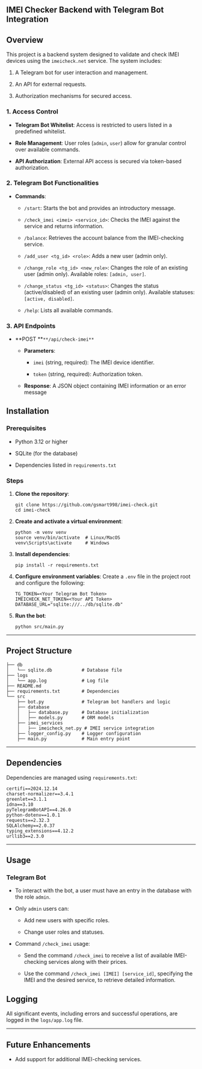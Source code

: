 ## IMEI Checker Backend with Telegram Bot Integration

## Overview

This project is a backend system designed to validate and check IMEI devices using the `imeicheck.net` service. The system includes:

1. A Telegram bot for user interaction and management.
    
2. An API for external requests.
    
3. Authorization mechanisms for secured access.
    

### 1. Access Control

- **Telegram Bot Whitelist**: Access is restricted to users listed in a predefined whitelist.
    
- **Role Management**: User roles (`admin`, `user`) allow for granular control over available commands.
    
- **API Authorization**: External API access is secured via token-based authorization.
    

### 2. Telegram Bot Functionalities

- **Commands**:
    
    - `/start`: Starts the bot and provides an introductory message.
        
    - `/check_imei <imei> <service_id>`: Checks the IMEI against the service and returns information.
        
    - `/balance`: Retrieves the account balance from the IMEI-checking service.
        
    - `/add_user <tg_id> <role>`: Adds a new user (admin only).
        
    - `/change_role <tg_id> <new_role>`: Changes the role of an existing user (admin only). Available roles: `[admin, user]`.
        
    - `/change_status <tg_id> <status>`: Changes the status (active/disabled) of an existing user (admin only). Available statuses: `[active, disabled]`.
        
    - `/help`: Lists all available commands.
        

### 3. API Endpoints

- **POST **`**/api/check-imei**`
    
    - **Parameters**:
        
        - `imei` (string, required): The IMEI device identifier.
            
        - `token` (string, required): Authorization token.
            
    - **Response**: A JSON object containing IMEI information or an error message
        


## Installation

### Prerequisites

- Python 3.12 or higher
    
- SQLite (for the database)
    
- Dependencies listed in `requirements.txt`
    

### Steps

1. **Clone the repository**:
    
    ```
    git clone https://github.com/gsmart998/imei-check.git
    cd imei-check
    ```
    
2. **Create and activate a virtual environment**:
    
    ```
    python -m venv venv
    source venv/bin/activate  # Linux/MacOS
    venv\Scripts\activate     # Windows
    ```
    
3. **Install dependencies**:
    
    ```
    pip install -r requirements.txt
    ```
    
    
5. **Configure environment variables**: Create a `.env` file in the project root and configure the following:
    
    ```
    TG_TOKEN=<Your Telegram Bot Token>
    IMEICHECK_NET_TOKEN=<Your API Token>
    DATABASE_URL="sqlite:///../db/sqlite.db"
    ```
    
6. **Run the bot**:
    
    ```
    python src/main.py
    ```
    

---

## Project Structure

```
├── db
│   └── sqlite.db           # Database file
├── logs
│   └── app.log             # Log file
├── README.md
├── requirements.txt        # Dependencies
└── src
    ├── bot.py              # Telegram bot handlers and logic
    ├── database
    │   ├── database.py     # Database initialization
    │   ├── models.py       # ORM models
    ├── imei_services
    │   ├── imeicheck_net.py # IMEI service integration
    ├── logger_config.py    # Logger configuration
    ├── main.py             # Main entry point
```

---

## Dependencies

Dependencies are managed using `requirements.txt`:

```
certifi==2024.12.14
charset-normalizer==3.4.1
greenlet==3.1.1
idna==3.10
pyTelegramBotAPI==4.26.0
python-dotenv==1.0.1
requests==2.32.3
SQLAlchemy==2.0.37
typing_extensions==4.12.2
urllib3==2.3.0
```


---

## Usage

### Telegram Bot

- To interact with the bot, a user must have an entry in the database with the role `admin`.
    
- Only `admin` users can:
    
    - Add new users with specific roles.
        
    - Change user roles and statuses.

- Command `/check_imei` usage:
    - Send the command `/check_imei` to receive a list of available IMEI-checking services along with their prices.

    - Use the command `/check_imei [IMEI] [service_id]`, specifying the IMEI and the desired service, to retrieve detailed information.


## Logging

All significant events, including errors and successful operations, are logged in the `logs/app.log` file.

---

## Future Enhancements

- Add support for additional IMEI-checking services.
    